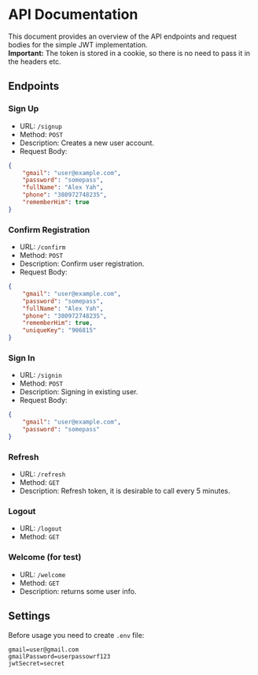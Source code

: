 # API Documentation

This document provides an overview of the API endpoints and request bodies for the simple JWT implementation. <br/>
<b>Important:</b> The token is stored in a cookie, so there is no need to pass it in the headers etc.

## Endpoints

### Sign Up

- URL: `/signup`
- Method: `POST`
- Description: Creates a new user account.
- Request Body:
```json
{
    "gmail": "user@example.com",
    "password": "somepass",
    "fullName": "Alex Yah",
    "phone": "380972748235",
    "rememberHim": true
}
```
### Confirm Registration

- URL: `/confirm`
- Method: `POST`
- Description: Confirm user registration.
- Request Body:
```json
{
    "gmail": "user@example.com",
    "password": "somepass",
    "fullName": "Alex Yah",
    "phone": "380972748235",
    "rememberHim": true,
    "uniqueKey": "906815"
}
```

### Sign In
- URL: `/signin`
- Method: `POST`
- Description: Signing in existing user.
- Request Body:
```json
{
    "gmail": "user@example.com",
    "password": "somepass"
}
```

### Refresh
- URL: `/refresh`
- Method: `GET`
- Description: Refresh token, it is desirable to call every 5 minutes.

### Logout
- URL: `/logout`
- Method: `GET`

### Welcome (for test)
- URL: `/welcome`
- Method: `GET`
- Description: returns some user info.

## Settings
Before usage you need to create `.env` file:
```env
gmail=user@gmail.com
gmailPassword=userpassowrf123
jwtSecret=secret
```
